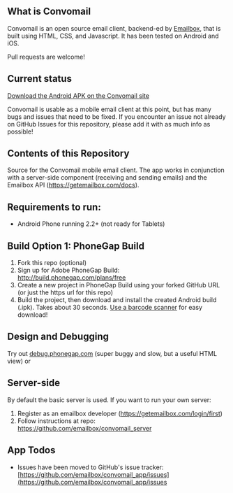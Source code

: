 ## What is Convomail  

Convomail is an open source email client, backend-ed by [Emailbox](https://getemailbox.com), that is built using HTML, CSS, and Javascript. It has been tested on Android and iOS.  

Pull requests are welcome!  

## Current status 

[Download the Android APK on the Convomail site](http://convomail.getemailbox.com)  

Convomail is usable as a mobile email client at this point, but has many bugs and issues that need to be fixed. If you encounter an issue not already on GitHub Issues for this repository, please add it with as much info as possible!  

## Contents of this Repository  
Source for the Convomail mobile email client. The app works in conjunction with a server-side component (receiving and sending emails) and the Emailbox API (https://getemailbox.com/docs).  

## Requirements to run:  
- Android Phone running 2.2+ (not ready for Tablets) 

## Build Option 1: PhoneGap Build  
1. Fork this repo (optional)
1. Sign up for Adobe PhoneGap Build: http://build.phonegap.com/plans/free 
1. Create a new project in PhoneGap Build using your forked GitHub URL (or just the https url for this repo)  
1. Build the project, then download and install the created Android build (.ipk). Takes about 30 seconds. [Use a barcode scanner](https://play.google.com/store/apps/details?id=com.google.zxing.client.android&hl=en) for easy download! 

## Design and Debugging  
Try out [debug.phonegap.com](http://debug.phonegap.com) (super buggy and slow, but a useful HTML view) or 

## Server-side   
By default the basic server is used. If you want to run your own server:  

1. Register as an emailbox developer (https://getemailbox.com/login/first)
1. Follow instructions at repo: https://github.com/emailbox/convomail_server  

## App Todos
- Issues have been moved to GitHub's issue tracker: [https://github.com/emailbox/convomail_app/issues](https://github.com/emailbox/convomail_app/issues





